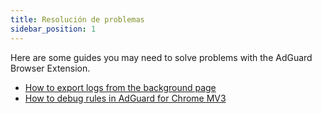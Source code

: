 ```yaml
---
title: Resolución de problemas
sidebar_position: 1
---
```


Here are some guides you may need to solve problems with the AdGuard Browser Extension.

- [How to export logs from the background page](/adguard-browser-extension/solving-problems/logs.md)
- [How to debug rules in AdGuard for Chrome MV3](/adguard-browser-extension/solving-problems/debug-rules.md)
